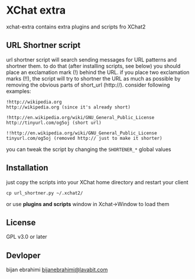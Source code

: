 XChat extra
=========

xchat-extra contains extra plugins and scripts  fro XChat2

URL Shortner script
-----------
url shortner script will search sending messages for URL patterns and shortner them.
to do that (after installing scripts, see below) you should place an exclamation mark (!) behind the URL. if you place two exclamation marks (!!), the script will try to shortner the URL as much as possible by removing the obvious parts of short_url (http://). consider following examples:


    !http://wikipedia.org
    http://wikipedia.org (since it's already short)
    
    !http://en.wikipedia.org/wiki/GNU_General_Public_License
    http://tinyurl.com/og5oj (short url)
    
    !!http://en.wikipedia.org/wiki/GNU_General_Public_License
    tinyurl.com/og5oj (removed http:// just to make it shorter)

you can tweak the script by changing the `SHORTENER_*` global values

Installation
-----------

just copy the scripts into your XChat home directory and restart your client

    cp url_shortner.py ~/.xchat2/
   
or use **plugins and scripts** window in Xchat->Window to load them

License
-----------

GPL v3.0 or later

Devloper
-----------

bijan ebrahimi <bijanebrahimi@lavabit.com>
